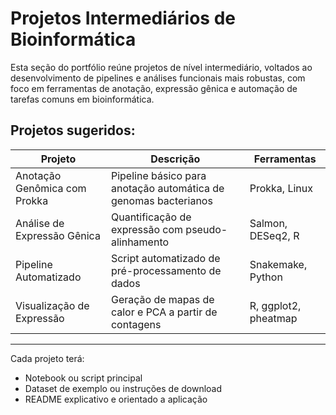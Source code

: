 # Projetos Intermediários de Bioinformática

Esta seção do portfólio reúne projetos de nível intermediário, voltados ao desenvolvimento de pipelines e análises funcionais mais robustas, com foco em ferramentas de anotação, expressão gênica e automação de tarefas comuns em bioinformática.

## Projetos sugeridos:

| Projeto | Descrição | Ferramentas |
|---------|-----------|-------------|
| Anotação Genômica com Prokka | Pipeline básico para anotação automática de genomas bacterianos | Prokka, Linux |
| Análise de Expressão Gênica | Quantificação de expressão com pseudo-alinhamento | Salmon, DESeq2, R |
| Pipeline Automatizado | Script automatizado de pré-processamento de dados | Snakemake, Python |
| Visualização de Expressão | Geração de mapas de calor e PCA a partir de contagens | R, ggplot2, pheatmap |

---

Cada projeto terá:
- Notebook ou script principal
- Dataset de exemplo ou instruções de download
- README explicativo e orientado a aplicação
